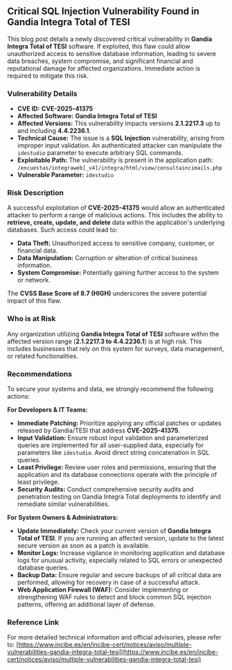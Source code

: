 ## Critical SQL Injection Vulnerability Found in Gandia Integra Total of TESI

This blog post details a newly discovered critical vulnerability in **Gandia Integra Total of TESI** software. If exploited, this flaw could allow unauthorized access to sensitive database information, leading to severe data breaches, system compromise, and significant financial and reputational damage for affected organizations. Immediate action is required to mitigate this risk.

### Vulnerability Details

*   **CVE ID:** **CVE-2025-41375**
*   **Affected Software:** **Gandia Integra Total of TESI**
*   **Affected Versions:** This vulnerability impacts versions **2.1.2217.3** up to and including **4.4.2236.1**.
*   **Technical Cause:** The issue is a **SQL Injection** vulnerability, arising from improper input validation. An authenticated attacker can manipulate the `idestudio` parameter to execute arbitrary SQL commands.
*   **Exploitable Path:** The vulnerability is present in the application path:
    `/encuestas/integraweb[_v4]/integra/html/view/consultaincimails.php`
*   **Vulnerable Parameter:** `idestudio`

### Risk Description

A successful exploitation of **CVE-2025-41375** would allow an authenticated attacker to perform a range of malicious actions. This includes the ability to **retrieve, create, update, and delete** data within the application's underlying databases. Such access could lead to:

*   **Data Theft:** Unauthorized access to sensitive company, customer, or financial data.
*   **Data Manipulation:** Corruption or alteration of critical business information.
*   **System Compromise:** Potentially gaining further access to the system or network.

The **CVSS Base Score of 8.7 (HIGH)** underscores the severe potential impact of this flaw.

### Who is at Risk

Any organization utilizing **Gandia Integra Total of TESI** software within the affected version range (**2.1.2217.3 to 4.4.2236.1**) is at high risk. This includes businesses that rely on this system for surveys, data management, or related functionalities.

### Recommendations

To secure your systems and data, we strongly recommend the following actions:

**For Developers & IT Teams:**

*   **Immediate Patching:** Prioritize applying any official patches or updates released by Gandia/TESI that address **CVE-2025-41375**.
*   **Input Validation:** Ensure robust input validation and parameterized queries are implemented for all user-supplied data, especially for parameters like `idestudio`. Avoid direct string concatenation in SQL queries.
*   **Least Privilege:** Review user roles and permissions, ensuring that the application and its database connections operate with the principle of least privilege.
*   **Security Audits:** Conduct comprehensive security audits and penetration testing on Gandia Integra Total deployments to identify and remediate similar vulnerabilities.

**For System Owners & Administrators:**

*   **Update Immediately:** Check your current version of **Gandia Integra Total of TESI**. If you are running an affected version, update to the latest secure version as soon as a patch is available.
*   **Monitor Logs:** Increase vigilance in monitoring application and database logs for unusual activity, especially related to SQL errors or unexpected database queries.
*   **Backup Data:** Ensure regular and secure backups of all critical data are performed, allowing for recovery in case of a successful attack.
*   **Web Application Firewall (WAF):** Consider implementing or strengthening WAF rules to detect and block common SQL injection patterns, offering an additional layer of defense.

### Reference Link

For more detailed technical information and official advisories, please refer to:
[https://www.incibe.es/en/incibe-cert/notices/aviso/multiple-vulnerabilities-gandia-integra-total-tesi](https://www.incibe.es/en/incibe-cert/notices/aviso/multiple-vulnerabilities-gandia-integra-total-tesi)
